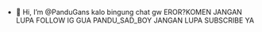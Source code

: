 - 👋 Hi, I’m @PanduGans
kalo bingung chat gw
EROR?KOMEN
JANGAN LUPA FOLLOW IG GUA PANDU_SAD_BOY
JANGAN LUPA SUBSCRIBE YA




